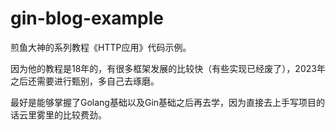 # gin-blog-example

煎鱼大神的系列教程《HTTP应用》代码示例。

因为他的教程是18年的，有很多框架发展的比较快（有些实现已经废了），2023年之后还需要进行甄别，多自己去琢磨。

最好是能够掌握了Golang基础以及Gin基础之后再去学，因为直接去上手写项目的话云里雾里的比较费劲。
